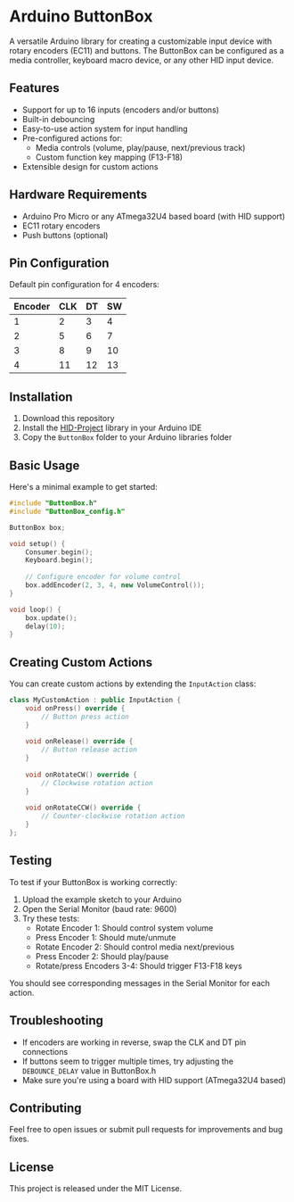 # Arduino ButtonBox

A versatile Arduino library for creating a customizable input device with rotary encoders (EC11) and buttons. The ButtonBox can be configured as a media controller, keyboard macro device, or any other HID input device.

## Features

- Support for up to 16 inputs (encoders and/or buttons)
- Built-in debouncing
- Easy-to-use action system for input handling
- Pre-configured actions for:
  - Media controls (volume, play/pause, next/previous track)
  - Custom function key mapping (F13-F18)
- Extensible design for custom actions

## Hardware Requirements

- Arduino Pro Micro or any ATmega32U4 based board (with HID support)
- EC11 rotary encoders
- Push buttons (optional)

## Pin Configuration

Default pin configuration for 4 encoders:

| Encoder | CLK | DT | SW |
|---------|-----|----|----|
| 1       | 2   | 3  | 4  |
| 2       | 5   | 6  | 7  |
| 3       | 8   | 9  | 10 |
| 4       | 11  | 12 | 13 |

## Installation

1. Download this repository
2. Install the [HID-Project](https://github.com/NicoHood/HID) library in your Arduino IDE
3. Copy the `ButtonBox` folder to your Arduino libraries folder

## Basic Usage

Here's a minimal example to get started:

```cpp
#include "ButtonBox.h"
#include "ButtonBox_config.h"

ButtonBox box;

void setup() {
    Consumer.begin();
    Keyboard.begin();
    
    // Configure encoder for volume control
    box.addEncoder(2, 3, 4, new VolumeControl());
}

void loop() {
    box.update();
    delay(10);
}
```

## Creating Custom Actions

You can create custom actions by extending the `InputAction` class:

```cpp
class MyCustomAction : public InputAction {
    void onPress() override {
        // Button press action
    }
    
    void onRelease() override {
        // Button release action
    }
    
    void onRotateCW() override {
        // Clockwise rotation action
    }
    
    void onRotateCCW() override {
        // Counter-clockwise rotation action
    }
};
```

## Testing

To test if your ButtonBox is working correctly:

1. Upload the example sketch to your Arduino
2. Open the Serial Monitor (baud rate: 9600)
3. Try these tests:
   - Rotate Encoder 1: Should control system volume
   - Press Encoder 1: Should mute/unmute
   - Rotate Encoder 2: Should control media next/previous
   - Press Encoder 2: Should play/pause
   - Rotate/press Encoders 3-4: Should trigger F13-F18 keys

You should see corresponding messages in the Serial Monitor for each action.

## Troubleshooting

- If encoders are working in reverse, swap the CLK and DT pin connections
- If buttons seem to trigger multiple times, try adjusting the `DEBOUNCE_DELAY` value in ButtonBox.h
- Make sure you're using a board with HID support (ATmega32U4 based)

## Contributing

Feel free to open issues or submit pull requests for improvements and bug fixes.

## License

This project is released under the MIT License.
